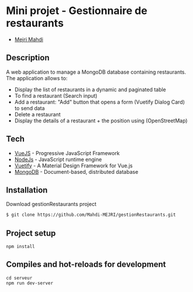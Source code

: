 # Mini projet - Gestionnaire de restaurants 


* [Mejri Mahdi](https://github.com/Mahdi-MEJRI/)


## Description 


A web application to manage a MongoDB database containing restaurants.
The application allows to:
- Display the list of restaurants in a dynamic and paginated table
- To find a restaurant (Search input)
- Add a restaurant: "Add" button that opens a form (Vuetify Dialog Card) to send data
- Delete a restaurant
- Display the details of a restaurant + the position using (OpenStreetMap)   


## Tech


* [VueJS](https://vuejs.org/) - Progressive JavaScript Framework
* [NodeJs](https://nodejs.org/) - JavaScript runtime engine 
* [Vuetify](https://www.vuetifyjs.com/) - A Material Design Framework for Vue.js
* [MongoDB](https://www.mongodb.com/) - Document-based, distributed database 


## Installation


Download gestionRestaurants project


```sh
$ git clone https://github.com/Mahdi-MEJRI/gestionRestaurants.git
```

## Project setup


```
npm install
```


## Compiles and hot-reloads for development


```
cd serveur
npm run dev-server
```


